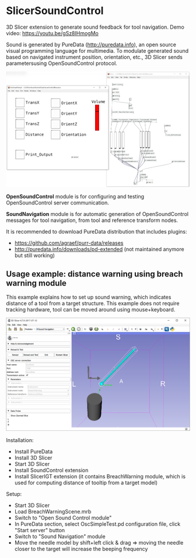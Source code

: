 # SlicerSoundControl

3D Slicer extension to generate sound feedback for tool navigation. Demo video: https://youtu.be/gSz8IHmogMo

Sound is generated by PureData (http://puredata.info), an open source visual programming language for multimedia.
To modulate generated sound based on navigated instrument position, orientation, etc., 3D Slicer sends parametersusing OpenSoundControl protocol.

![PureData](PureData.png "Sound is generated using PureData visual programming environment")

**OpenSoundControl** module is for configuring and testing OpenSoundControl server communication.

**SoundNavigation** module is for automatic generation of OpenSoundControl messages for tool navigation, from tool and reference transform nodes.

It is recommended to download PureData distribution that includes plugins:

- https://github.com/agraef/purr-data/releases
- http://puredata.info/downloads/pd-extended (not maintained anymore but still working)

## Usage example: distance warning using breach warning module

This example explains how to set up sound warning, which indicates distance of a tool from a target structure. This example does not require tracking hardware, tool can be moved around using mouse+keyboard.

![Sound navigation](SoundNavigation.png "Sound navigation example")

Installation:

- Install PureData
- Install 3D Slicer
- Start 3D Slicer
- Install SoundControl extension
- Install SlicerIGT extension (it contains BreachWarning module, which is used for computing distance of tooltip from a target model)

Setup:

- Start 3D Slicer
- Load BreachWarningScene.mrb
- Switch to "Open Sound Control module"
- In PureData section, select OscSimpleTest.pd configuration file, click "Start server" button
- Switch to "Sound Navigation" module
- Move the needle model by shift+left click & drag => moving the needle closer to the target will increase the beeping frequency
